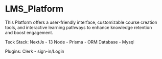 # LMS_Platform
This Platform offers a user-friendly interface, customizable course creation tools, and interactive learning pathways to enhance knowledge retention and boost engagement.

Teck Stack:
NextJs - 13
Node - 
Prisma - ORM
Database - Mysql

Plugins:
Clerk - sign-in/Login

